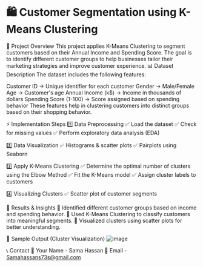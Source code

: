 # 🛍️ Customer Segmentation using K-Means Clustering

📌 Project Overview
This project applies K-Means Clustering to segment customers based on their Annual Income and Spending Score. The goal is to identify different customer groups to help businesses tailor their marketing strategies and improve customer experience.
📊 Dataset Description
The dataset includes the following features:

Customer ID → Unique identifier for each customer
Gender → Male/Female
Age → Customer's age
Annual Income (k$) → Income in thousands of dollars
Spending Score (1-100) → Score assigned based on spending behavior
These features help in clustering customers into distinct groups based on their shopping behavior.

⚡ Implementation Steps
1️⃣ Data Preprocessing
✅ Load the dataset
✅ Check for missing values
✅ Perform exploratory data analysis (EDA)

2️⃣ Data Visualization
✅ Histograms & scatter plots
✅ Pairplots using Seaborn

3️⃣ Apply K-Means Clustering
✅ Determine the optimal number of clusters using the Elbow Method
✅ Fit the K-Means model
✅ Assign cluster labels to customers

4️⃣ Visualizing Clusters
✅ Scatter plot of customer segments

📌 Results & Insights
🔹 Identified different customer groups based on income and spending behavior.
🔹 Used K-Means Clustering to classify customers into meaningful segments.
🔹 Visualized clusters using scatter plots for better understanding.

📸 Sample Output (Cluster Visualization)
![image](https://github.com/user-attachments/assets/881845d0-f185-4b5e-a33c-9018720ba8b0)

📞 Contact
📧 Your Name - Sama Hassan
🔗 Email - Samahassans73s@gmail.com
